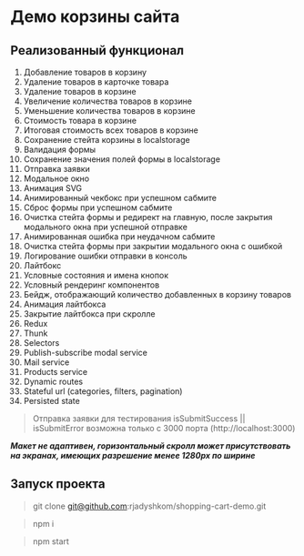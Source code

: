 # Демо корзины сайта

## Реализованный функционал

1. Добавление товаров в корзину
2. Удаление товаров в карточке товара
3. Удаление товаров в корзине
4. Увеличение количества товаров в корзине
5. Уменьшение количества товаров в корзине
6. Стоимость товара в корзине
7. Итоговая стоимость всех товаров в корзине
8. Сохранение стейта корзины в localstorage
9. Валидация формы
10. Сохранение значения полей формы в localstorage
11. Отправка заявки
12. Модальное окно
13. Анимация SVG
14. Анимированный чекбокс при успешном сабмите
15. Сброс формы при успешном сабмите
16. Очистка стейта формы и редирект на главную, после закрытия модального окна при успешной отправке
17. Анимированная ошибка при неудачном сабмите
18. Очистка стейта формы при закрытии модального окна с ошибкой
19. Логирование ошибки отправки в консоль
20. Лайтбокс
21. Условные состояния и имена кнопок
22. Условный рендеринг компонентов
23. Бейдж, отображающий количество добавленных в корзину товаров
24. Анимация лайтбокса
25. Закрытие лайтбокса при скролле
26. Redux
27. Thunk 
28. Selectors
29. Publish-subscribe modal service
30. Mail service
31. Products service
32. Dynamic routes
33. Stateful url (categories, filters, pagination)
34. Persisted state

>Отправка заявки для тестирования isSubmitSuccess || isSubmitError возможна только с 3000 порта (http://localhost:3000)

***Макет не адаптивен, горизонтальный скролл может присутствовать на экранах, имеющих разрешение менее 1280px по ширине***

## Запуск проекта

>git clone git@github.com:rjadyshkom/shopping-cart-demo.git

>npm i

>npm start